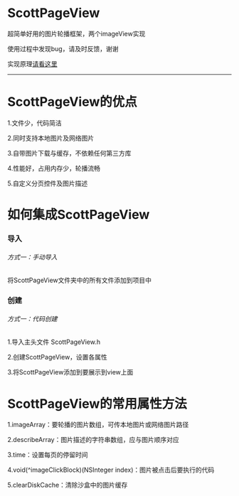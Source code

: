 # ScottPageView

超简单好用的图片轮播框架，两个imageView实现

使用过程中发现bug，请及时反馈，谢谢

实现原理[请看这里](http://lzascott.github.io/2016/04/10/%E4%B8%A4%E4%B8%AAimageView%E5%AE%9E%E7%8E%B0%E5%9B%BE%E7%89%87%E8%BD%AE%E6%92%AD/)

______

# ScottPageView的优点
1.文件少，代码简洁

2.同时支持本地图片及网络图片

3.自带图片下载与缓存，不依赖任何第三方库

4.性能好，占用内存少，轮播流畅

5.自定义分页控件及图片描述

# 如何集成ScottPageView
### 导入
###### 方式一：手动导入
将ScottPageView文件夹中的所有文件添加到项目中


### 创建
###### 方式一：代码创建
1.导入主头文件 ScottPageView.h

2.创建ScottPageView，设置各属性

3.将ScottPageView添加到要展示到view上面

# ScottPageView的常用属性方法

1.imageArray：要轮播的图片数组，可传本地图片或网络图片路径

2.describeArray：图片描述的字符串数组，应与图片顺序对应

3.time：设置每页的停留时间

4.void(^imageClickBlock)(NSInteger index)：图片被点击后要执行的代码

5.clearDiskCache：清除沙盒中的图片缓存






